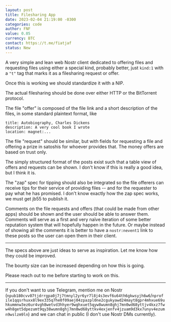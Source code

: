 ```yaml
---
layout: post
title: Filesharing App
date: 2023-02-04 21:19:00 -0300
categories: code
author: FNF
value: 0.05
currency: BTC
contact: https://t.me/fiatjaf
status: New
---
```


A very simple and lean web Nostr client dedicated to offering files and requesting files using either a special kind, probably better, just `kind:1` with a `"t"` tag that marks it as a filesharing request or offer.

Once this is working we should standardize it with a NIP.

The actual filesharing should be done over either HTTP or the BitTorrent protocol.

The file "offer" is composed of the file link and a short description of the files, in some standard plaintext format, like

```
title: Autobiography, Charles Dickens
description: A very cool book I wrote
location: magnet:...
```

The file "request" should be similar, but with fields for requesting a file and offering a prize in satoshis for whoever provides that. The money offers are based on trust only.

The simply structured format of the posts exist such that a table view of offers and requests can be shown. I don't know if this is really a good idea, but I think it is.

The "zap" spec for tipping should also be integrated so the file offerers can receive tips for their service of providing files -- and for the requester to pay what he has promised. I don't know exactly how the zap spec works, we must get jb55 to publish it.

Comments on the file requests and offers (that could be made from other apps) should be shown and the user should be able to answer them. Comments will serve as a first and very naïve iteration of some better reputation system that will hopefully happen in the future. Or maybe instead of showing all the comments it is better to have a `nostr:nevent1` link to these posts so the user can open them in their client.

---

The specs above are just ideas to serve as inspiration. Let me know how they could be improved.

The bounty size can be increased depending on how this is going.

Please reach out to me before starting to work on this.

---

If you don't want to use Telegram, mention me on Nostr (`npub180cvv07tjdrrgpa0j7j7tmnyl2yr6yr7l8j4s3evf6u64th6gkwsyjh6w6`/`nprofile1qqsrhuxx8l9ex335q7he0f09aej04zpazpl0ne2cgukyawd24mayt8gpr4mhxue69uhkummnw3ez6ur4vgh8wetvd3hhyer9wghxuet5qyw8wumn8ghj7mn0wd68yttjv4kxz7fww4h8get5dpezumt9qy38wumn8ghj7mn0wd68yttkv4exjenfv4jzuam9d3kx7unyv4ezumn9wslzm9ln`) and we can chat in public (I don't use Nostr DMs currently).
